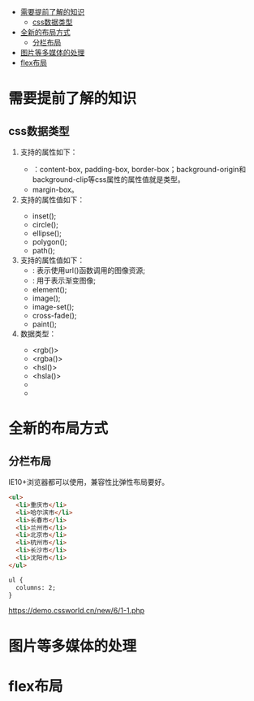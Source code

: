 - [需要提前了解的知识](#需要提前了解的知识)
  - [css数据类型](#css数据类型)
- [全新的布局方式](#全新的布局方式)
  - [分栏布局](#分栏布局)
- [图片等多媒体的处理](#图片等多媒体的处理)
- [flex布局](#flex布局)

# 需要提前了解的知识
## css数据类型
1. <shape-box>支持的属性如下：
   * <box>：content-box, padding-box, border-box；background-origin和background-clip等css属性的属性值就是<box>类型。
   * margin-box。
2. <basic-shape>支持的属性值如下：
   * inset();
   * circle();
   * ellipse();
   * polygon();
   * path();
3. <image>支持的属性值如下：
   * <url>: 表示使用url()函数调用的图像资源;
   * <gradient>: 用于表示渐变图像;
   * element();
   * image();
   * image-set();
   * cross-fade();
   * paint();
4. <color>数据类型：
   * <rgb()>
   * <rgba()>
   * <hsl()>
   * <hsla()> 
   * <hex-color>
   * <named-color>
# 全新的布局方式
## 分栏布局
IE10+浏览器都可以使用，兼容性比弹性布局要好。
```html
<ul>
  <li>重庆市</li>
  <li>哈尔滨市</li>
  <li>长春市</li>
  <li>兰州市</li>
  <li>北京市</li>
  <li>杭州市</li>
  <li>长沙市</li>
  <li>沈阳市</li>
</ul>

ul {
  columns: 2;
}
```
<https://demo.cssworld.cn/new/6/1-1.php>

# 图片等多媒体的处理
# flex布局

